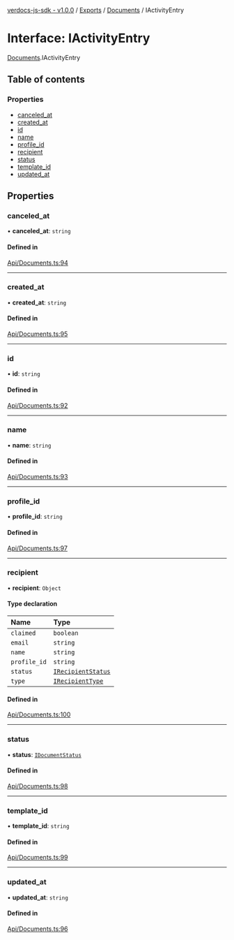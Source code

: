 [verdocs-js-sdk - v1.0.0](../README.md) / [Exports](../modules.md) / [Documents](../modules/Documents.md) / IActivityEntry

# Interface: IActivityEntry

[Documents](../modules/Documents.md).IActivityEntry

## Table of contents

### Properties

- [canceled_at](Documents.IActivityEntry.md#canceled_at)
- [created_at](Documents.IActivityEntry.md#created_at)
- [id](Documents.IActivityEntry.md#id)
- [name](Documents.IActivityEntry.md#name)
- [profile_id](Documents.IActivityEntry.md#profile_id)
- [recipient](Documents.IActivityEntry.md#recipient)
- [status](Documents.IActivityEntry.md#status)
- [template_id](Documents.IActivityEntry.md#template_id)
- [updated_at](Documents.IActivityEntry.md#updated_at)

## Properties

### canceled\_at

• **canceled\_at**: `string`

#### Defined in

[Api/Documents.ts:94](https://github.com/Verdocs/js-sdk/blob/a85c709/src/Api/Documents.ts#L94)

___

### created\_at

• **created\_at**: `string`

#### Defined in

[Api/Documents.ts:95](https://github.com/Verdocs/js-sdk/blob/a85c709/src/Api/Documents.ts#L95)

___

### id

• **id**: `string`

#### Defined in

[Api/Documents.ts:92](https://github.com/Verdocs/js-sdk/blob/a85c709/src/Api/Documents.ts#L92)

___

### name

• **name**: `string`

#### Defined in

[Api/Documents.ts:93](https://github.com/Verdocs/js-sdk/blob/a85c709/src/Api/Documents.ts#L93)

___

### profile\_id

• **profile\_id**: `string`

#### Defined in

[Api/Documents.ts:97](https://github.com/Verdocs/js-sdk/blob/a85c709/src/Api/Documents.ts#L97)

___

### recipient

• **recipient**: `Object`

#### Type declaration

| Name | Type |
| :------ | :------ |
| `claimed` | `boolean` |
| `email` | `string` |
| `name` | `string` |
| `profile_id` | `string` |
| `status` | [`IRecipientStatus`](../modules/Documents.md#irecipientstatus) |
| `type` | [`IRecipientType`](../modules/Documents.md#irecipienttype) |

#### Defined in

[Api/Documents.ts:100](https://github.com/Verdocs/js-sdk/blob/a85c709/src/Api/Documents.ts#L100)

___

### status

• **status**: [`IDocumentStatus`](../modules/Documents.md#idocumentstatus)

#### Defined in

[Api/Documents.ts:98](https://github.com/Verdocs/js-sdk/blob/a85c709/src/Api/Documents.ts#L98)

___

### template\_id

• **template\_id**: `string`

#### Defined in

[Api/Documents.ts:99](https://github.com/Verdocs/js-sdk/blob/a85c709/src/Api/Documents.ts#L99)

___

### updated\_at

• **updated\_at**: `string`

#### Defined in

[Api/Documents.ts:96](https://github.com/Verdocs/js-sdk/blob/a85c709/src/Api/Documents.ts#L96)
